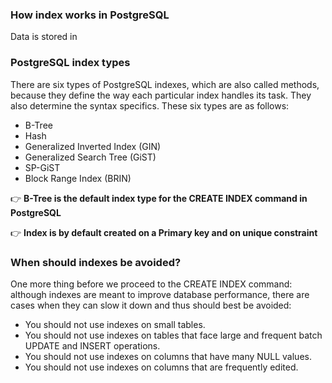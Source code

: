 ### How index works in PostgreSQL

Data is stored in 

### PostgreSQL index types

There are six types of PostgreSQL indexes, which are also called methods, because they define the way each particular index handles its task. They also determine the syntax specifics. These six types are as follows:

- B-Tree
- Hash
- Generalized Inverted Index (GIN)
- Generalized Search Tree (GiST)
- SP-GiST
- Block Range Index (BRIN)

👉 **B-Tree is the default index type for the CREATE INDEX command in PostgreSQL**

👉 **Index is by default created on a Primary key and on unique constraint**

### When should indexes be avoided?
One more thing before we proceed to the CREATE INDEX command: although indexes are meant to improve database performance, there are cases when they can slow it down and thus should best be avoided:

- You should not use indexes on small tables.
- You should not use indexes on tables that face large and frequent batch UPDATE and INSERT operations.
- You should not use indexes on columns that have many NULL values.
- You should not use indexes on columns that are frequently edited.

